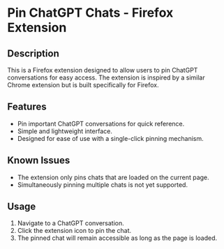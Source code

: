 # Pin ChatGPT Chats - Firefox Extension

## Description

This is a Firefox extension designed to allow users to pin ChatGPT conversations for easy access. The extension is inspired by a similar Chrome extension but is built specifically for Firefox.

## Features

- Pin important ChatGPT conversations for quick reference.
- Simple and lightweight interface.
- Designed for ease of use with a single-click pinning mechanism.

## Known Issues

- The extension only pins chats that are loaded on the current page.
- Simultaneously pinning multiple chats is not yet supported.

## Usage

1. Navigate to a ChatGPT conversation.
2. Click the extension icon to pin the chat.
3. The pinned chat will remain accessible as long as the page is loaded.
